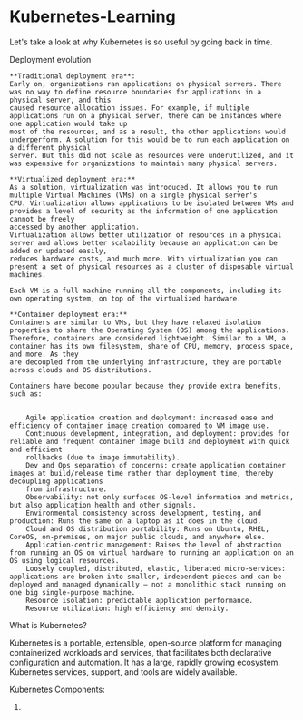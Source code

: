 # Kubernetes-Learning

Let's take a look at why Kubernetes is so useful by going back in time.

Deployment evolution

    **Traditional deployment era**: 
    Early on, organizations ran applications on physical servers. There was no way to define resource boundaries for applications in a physical server, and this 
    caused resource allocation issues. For example, if multiple applications run on a physical server, there can be instances where one application would take up 
    most of the resources, and as a result, the other applications would underperform. A solution for this would be to run each application on a different physical 
    server. But this did not scale as resources were underutilized, and it was expensive for organizations to maintain many physical servers.

    **Virtualized deployment era:** 
    As a solution, virtualization was introduced. It allows you to run multiple Virtual Machines (VMs) on a single physical server's 
    CPU. Virtualization allows applications to be isolated between VMs and provides a level of security as the information of one application cannot be freely 
    accessed by another application.
    Virtualization allows better utilization of resources in a physical server and allows better scalability because an application can be added or updated easily,
    reduces hardware costs, and much more. With virtualization you can present a set of physical resources as a cluster of disposable virtual machines.

    Each VM is a full machine running all the components, including its own operating system, on top of the virtualized hardware.

    **Container deployment era:** 
    Containers are similar to VMs, but they have relaxed isolation properties to share the Operating System (OS) among the applications.
    Therefore, containers are considered lightweight. Similar to a VM, a container has its own filesystem, share of CPU, memory, process space, and more. As they
    are decoupled from the underlying infrastructure, they are portable across clouds and OS distributions.

    Containers have become popular because they provide extra benefits, such as:
    

        Agile application creation and deployment: increased ease and efficiency of container image creation compared to VM image use.
        Continuous development, integration, and deployment: provides for reliable and frequent container image build and deployment with quick and efficient 
        rollbacks (due to image immutability).
        Dev and Ops separation of concerns: create application container images at build/release time rather than deployment time, thereby decoupling applications 
        from infrastructure.
        Observability: not only surfaces OS-level information and metrics, but also application health and other signals.
        Environmental consistency across development, testing, and production: Runs the same on a laptop as it does in the cloud.
        Cloud and OS distribution portability: Runs on Ubuntu, RHEL, CoreOS, on-premises, on major public clouds, and anywhere else.
        Application-centric management: Raises the level of abstraction from running an OS on virtual hardware to running an application on an OS using logical resources.
        Loosely coupled, distributed, elastic, liberated micro-services: applications are broken into smaller, independent pieces and can be deployed and managed dynamically – not a monolithic stack running on one big single-purpose machine.
        Resource isolation: predictable application performance.
        Resource utilization: high efficiency and density.

What is Kubernetes?

Kubernetes is a portable, extensible, open-source platform for managing containerized workloads and services, that facilitates both declarative configuration 
and automation. It has a large, rapidly growing ecosystem. Kubernetes services, support, and tools are widely available.

Kubernetes Components:

1. 
